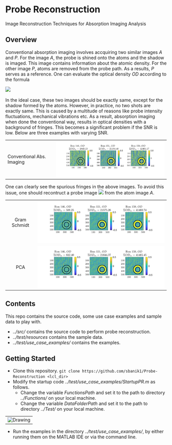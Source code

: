 # Probe Reconstruction
Image Reconstruction Techniques for Absorption Imaging Analysis

## Overview
Conventional absorption imaging involves accquiring two similar images *A* and *P*. For the image *A*, the probe is shined onto the atoms and the shadow is imaged. This image contains information about the atomic density. For the other image *P*, atoms are removed from the probe path. As a results, *P* serves as a reference. One can evaluate the optical density *OD* according to the formula
<div align="left">
<img src="https://render.githubusercontent.com/render/math?math=\text{OD} = -log \frac{A}{P}">
</div>

In the ideal case, these two images should be exactly same, except for the shadow formed by the atoms. However, in practice, no two shots are exactly same. This is caused by a multitude of reasons like probe intensity fluctuations, mechanical vibrations etc. As a result, absorption imaging when done the conventional way, results in optical densities with a background of fringes. This becomes a significant problem if the SNR is low. Below are three examples with varying SNR.

<table>
<tr>
<td> <div align="left"> Conventional Abs. Imaging </div></td>
<td><img src="/images/ODs_Date2020-11-24_None.png" alt="Drawing" width="600"/> </td>
</tr>
</table>

One can clearly see the spurious fringes in the above images. To avoid this issue, one should recontruct a probe image <img src="https://render.githubusercontent.com/render/math?math=P_{re}"> from the atom image *A*.
<table>
<tr>
<td> <div align="center">Gram Schmidt</div> </td>
<td><img src="/images/ODs_Date2020-11-24_GS.png" alt="Drawing" width="600"/> </td>
</tr>
<tr>
<td> <div align="center">PCA</div> </td>
<td><img src="/images/ODs_Date2020-11-24_PCA.png" alt="Drawing" width="600"/> </td>
</tr>
</table>

## Contents
This repo contains the source code, some use case examples and sample data to play with.
- *../src/* contains the source code to perform probe reconstruction.
- *../test/resources* contains the sample data.
- *../test/use_case_examples/* contains the examples.

## Getting Started

- Clone this repository. 
```git clone https://github.com/sbanik1/Probe-Reconstruction <lcl_dir>```
- Modify the startup code *../test/use_case_examples/StartupPR.m* as follows. 
  - Change the variable *FunctionsPath* and set it to the path to directory *../Functions/* on your local machine.
  - Change the variable *DataFolderPath* and set it to the path to directory *../Test/* on your local machine.
<table>
<tr>
<td><img src="/images/Installation.png" alt="Drawing" width="700"/> </td>
</tr>
</table>

- Run the examples in the directory *../test/use_case_examples/*, by either running them on the MATLAB IDE or via the command line.






